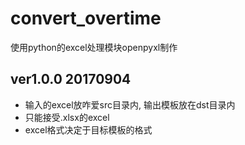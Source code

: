 # convert_overtime
使用python的excel处理模块openpyxl制作

## ver1.0.0 20170904
* 输入的excel放咋爱src目录内, 输出模板放在dst目录内
* 只能接受.xlsx的excel
* excel格式决定于目标模板的格式

